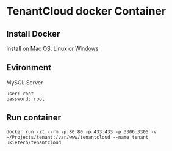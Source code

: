 # TenantCloud docker Container

## Install Docker

Install on [Mac OS](https://docs.docker.com/docker-for-mac/install/#download-docker-for-mac), [Linux](https://docs.docker.com/engine/installation/linux/docker-ce/ubuntu/) or [Windows](https://docs.docker.com/docker-for-windows/install/)

## Evironment

MySQL Server
```
user: root
password: root
```


## Run container
```docker run -it --rm -p 80:80 -p 433:433 -p 3306:3306 -v ~/Projects/tenant:/var/www/tenantcloud --name tenant ukietech/tenantcloud```


